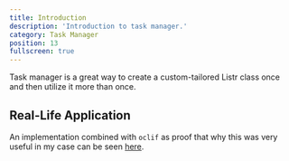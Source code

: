 ```yaml
---
title: Introduction
description: 'Introduction to task manager.'
category: Task Manager
position: 13
fullscreen: true
---
```


Task manager is a great way to create a custom-tailored Listr class once and then utilize it more than once.

<ExampleAlert :example="{ link: 'https://github.com/cenk1cenk2/listr2/tree/master/examples/manager.example.ts', name: 'examples section' }"></ExampleAlert>

## Real-Life Application

An implementation combined with `oclif` as proof that why this was very useful in my case can be seen [here](https://github.com/cenk1cenk2/boilerplate-oclif/blob/master/packages/common/src/lib/base/base.command.ts).
